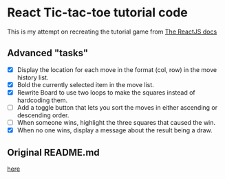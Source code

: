 # React Tic-tac-toe tutorial code

This is my attempt on recreating the tutorial game from [The ReactJS docs](https://reactjs.org/tutorial/tutorial.html)

## Advanced "tasks"

- [x] Display the location for each move in the format (col, row) in the move history list.
- [x] Bold the currently selected item in the move list.
- [x] Rewrite Board to use two loops to make the squares instead of hardcoding them.
- [ ] Add a toggle button that lets you sort the moves in either ascending or descending order.
- [ ] When someone wins, highlight the three squares that caused the win.
- [x] When no one wins, display a message about the result being a draw.

## Original README.md

[here](create-react-app.md)
